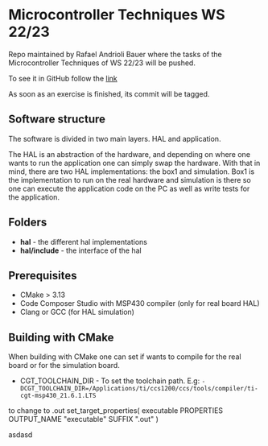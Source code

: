 # Microcontroller Techniques WS 22/23
Repo maintained by Rafael Andrioli Bauer where the tasks of the
Microcontroller Techniques of WS 22/23 will be pushed.

To see it in GitHub follow the [link](https://github.com/rafaelBauer/microtech)

As soon as an exercise is finished, its commit will be tagged.

## Software structure
The software is divided in two main layers. HAL and
application.

The HAL is an abstraction of the hardware, and
depending on where one wants to run the application one can simply swap the hardware.
With that in mind, there are two HAL implementations: the box1 and simulation.
Box1 is the implementation to run on the real hardware and simulation is there
so one can execute the application code on the PC as well as write tests for the
application.

## Folders
* **hal** - the different hal implementations
* **hal/include** - the interface of the hal

## Prerequisites
* CMake > 3.13
* Code Composer Studio with MSP430 compiler (only for real board HAL)
* Clang or GCC (for HAL simulation)

## Building with CMake
When building with CMake one can set if wants to compile for the real board or for
the simulation board.
 
* CGT_TOOLCHAIN_DIR - To set the toolchain path. E.g:
`-DCGT_TOOLCHAIN_DIR=/Applications/ti/ccs1200/ccs/tools/compiler/ti-cgt-msp430_21.6.1.LTS`

to change to .out
  set_target_properties(
  executable
  PROPERTIES
  OUTPUT_NAME "executable"
  SUFFIX ".out"
  )

asdasd

